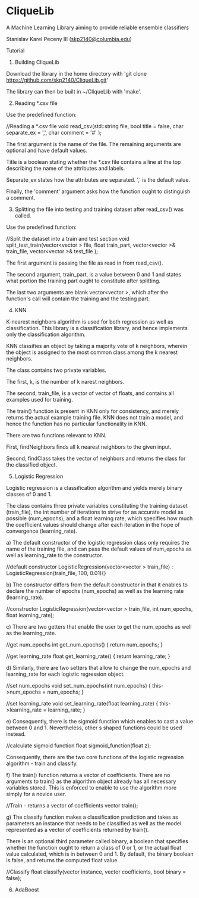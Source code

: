 # CliqueLib
A Machine Learning Library aiming to provide reliable ensemble classifiers

Stanislav Karel Peceny III (skp2140@columbia.edu)



Tutorial

1. Building CliqueLib

Download the library in the home directory with 'git clone https://github.com/skp2140/CliqueLib.git'

The library can then be built in ~/CliqueLib with 'make'.


2. Reading *.csv file

Use the predefined function:

//Reading a *.csv file
void read_csv(std::string file,
	      bool title = false,
	      char separate_ex = ',', 
              char comment = '#'
             );

The first argument is the name of the file. The remaining arguments are optional and have default values. 

Title is a boolean stating whether the *.csv file contains a line at the top describing the name of the attributes and labels.

Separate_ex states how the attributes are separated. ',' is the default value.

Finally, the 'comment' argument asks how the function ought to distinguish a comment.

3. Splitting the file into testing and training dataset after read_csv() was called. 

Use the predefined function:

//Split the dataset into a train and test section
void split_test_train(vector<vector<float> > file, 
		      float train_part,
		      vector<vector<float> >& train_file,
		      vector<vector<float> >& test_file
		     );

The first argument is passing the file as read in from read_csv().

The second argument, train_part, is a value between 0 and 1 and states what portion the training part ought to constitute after splitting.

The last two arguments are blank vector<vector<float> >, which after the function's call will contain the training and the testing part.


4. KNN

K-nearest neighbors algorithm is used for both regression as well as classification. This library is a classification library, and hence implements only the classification algorithm.

KNN classifies an object by taking a majority vote of k neighbors, wherein the object is assigned to the most common class among the k nearest neighbors. 

The class contains two private variables. 

The first, k, is the number of k narest neighbors.

The second, train_file, is a vector of vector of floats, and contains all examples used for training.

The train() function is present in KNN only for consistency, and merely returns the actual example training file. KNN does not train a model, and hence the function has no particular functionality in KNN.

There are two functions relevant to KNN.

First, findNeighbors finds all k nearest neighbors to the given input.

Second, findClass takes the vector of neighbors and returns the class for the classified object.


5. Logistic Regression

Logistic regression is a classification algorithm and yields merely binary classes of 0 and 1.

The class contains three private variables constituting the training dataset (train_file), the int number of iterations to strive for as accurate model as possible (num_epochs), and a float learning rate, which specifies how much the coefficient values should change after each iteration in the hope of convergence (learning_rate).

a) The default constructor of the logistic regression class only requires the name of the training file, and can pass the default values of num_epochs as well as learning_rate to the constructor.

//default constructor
LogisticRegression(vector<vector<float> > train_file) : LogisticRegression(train_file, 100, 0.01){}

b) The constructor differs from the default constructor in that it enables to declare the number of epochs (num_epochs) as well as the learning rate (learning_rate).

//constructor
LogisticRegression(vector<vector<float> > train_file, int num_epochs, float learning_rate);

c) There are two getters that enable the user to get the num_epochs as well as the learning_rate. 

//get num_epochs
int get_num_epochs() { return num_epochs; }

//get learning_rate
float get_learning_rate() { return learning_rate; }

d) Similarly, there are two setters that allow to change the num_epochs and learning_rate for each logistic regression object.

//set num_epochs
void set_num_epochs(int num_epochs) { this->num_epochs = num_epochs; }

//set learning_rate
void set_learning_rate(float learning_rate) { this->learning_rate = learning_rate; }

e) Consequently, there is the sigmoid function which enables to cast a value between 0 and 1. Nevertheless, other s shaped functions could be used instead.

//calculate sigmoid function
float sigmoid_function(float z);

Consequently, there are the two core functions of the logistic regression algorithm - train and classify.

f) The train() function returns a vector<float> of coefficients. There are no arguments to train() as the algorithm object already has all necessary variables stored. This is enforced to enable to use the algorithm more simply for a novice user.

//Train - returns a vector of coefficients
vector <float> train();

g) The classify function makes a classification prediction and takes as parameters an instance that needs to be classified as well as the model represented as a vector<float> of coefficients returned by train(). 

There is an optional third parameter called binary, a boolean that specifies whether the function ought to return a class of 0 or 1, or the actual float value calculated, which is in between 0 and 1. By default, the binary boolean is false, and returns the computed float value.

//Classify
float classify(vector<float> instance, vector<float> coefficients, bool binary = false);

6. AdaBoost




















